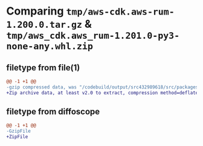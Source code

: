 # Comparing `tmp/aws-cdk.aws-rum-1.200.0.tar.gz` & `tmp/aws_cdk.aws_rum-1.201.0-py3-none-any.whl.zip`

## filetype from file(1)

```diff
@@ -1 +1 @@
-gzip compressed data, was "/codebuild/output/src432989618/src/packages/@aws-cdk/aws-rum/dist/python/aws-cdk.aws-rum-1.200.0.tar", last modified: Wed Apr 26 19:54:57 2023, max compression
+Zip archive data, at least v2.0 to extract, compression method=deflate
```

## filetype from diffoscope

```diff
@@ -1 +1 @@
-GzipFile
+ZipFile
```

